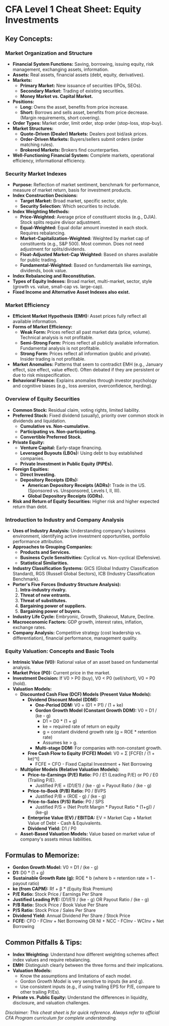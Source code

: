 # CFA Level 1 Cheat Sheet: Equity Investments

## Key Concepts:

### Market Organization and Structure
- **Financial System Functions:** Saving, borrowing, issuing equity, risk management, exchanging assets, information.
- **Assets:** Real assets, financial assets (debt, equity, derivatives).
- **Markets:**
  - **Primary Market:** New issuance of securities (IPOs, SEOs).
  - **Secondary Market:** Trading of existing securities.
  - **Money Market vs. Capital Market.**
- **Positions:**
  - **Long:** Owns the asset, benefits from price increase.
  - **Short:** Borrows and sells asset, benefits from price decrease. (Margin requirements, short covering).
- **Order Types:** Market order, limit order, stop order (stop-loss, stop-buy).
- **Market Structures:**
  - **Quote-Driven (Dealer) Markets:** Dealers post bid/ask prices.
  - **Order-Driven Markets:** Buyers/sellers submit orders (order matching rules).
  - **Brokered Markets:** Brokers find counterparties.
- **Well-Functioning Financial System:** Complete markets, operational efficiency, informational efficiency.

### Security Market Indexes
- **Purpose:** Reflection of market sentiment, benchmark for performance, measure of market return, basis for investment products.
- **Index Construction Decisions:**
  - **Target Market:** Broad market, specific sector, style.
  - **Security Selection:** Which securities to include.
- **Index Weighting Methods:**
  - **Price-Weighted:** Average price of constituent stocks (e.g., DJIA). Stock splits require divisor adjustment.
  - **Equal-Weighted:** Equal dollar amount invested in each stock. Requires rebalancing.
  - **Market-Capitalization-Weighted:** Weighted by market cap of constituents (e.g., S&P 500). Most common. Does not need adjustment for splits/dividends.
  - **Float-Adjusted Market-Cap Weighted:** Based on shares available for public trading.
  - **Fundamental-Weighted:** Based on fundamentals like earnings, dividends, book value.
- **Index Rebalancing and Reconstitution.**
- **Types of Equity Indexes:** Broad market, multi-market, sector, style (growth vs. value, small-cap vs. large-cap).
- **Fixed Income and Alternative Asset Indexes also exist.**

### Market Efficiency
- **Efficient Market Hypothesis (EMH):** Asset prices fully reflect all available information.
- **Forms of Market Efficiency:**
  - **Weak Form:** Prices reflect all past market data (price, volume). Technical analysis is not profitable.
  - **Semi-Strong Form:** Prices reflect all publicly available information. Fundamental analysis is not profitable.
  - **Strong Form:** Prices reflect all information (public and private). Insider trading is not profitable.
- **Market Anomalies:** Patterns that seem to contradict EMH (e.g., January effect, size effect, value effect). Often debated if they are persistent or due to risk misspecification.
- **Behavioral Finance:** Explains anomalies through investor psychology and cognitive biases (e.g., loss aversion, overconfidence, herding).

### Overview of Equity Securities
- **Common Stock:** Residual claim, voting rights, limited liability.
- **Preferred Stock:** Fixed dividend (usually), priority over common stock in dividends and liquidation.
  - **Cumulative vs. Non-cumulative.**
  - **Participating vs. Non-participating.**
  - **Convertible Preferred Stock.**
- **Private Equity:**
  - **Venture Capital:** Early-stage financing.
  - **Leveraged Buyouts (LBOs):** Using debt to buy established companies.
  - **Private Investment in Public Equity (PIPEs).**
- **Foreign Equities:**
  - **Direct Investing.**
  - **Depository Receipts (DRs):**
    - **American Depository Receipts (ADRs):** Trade in the US. (Sponsored vs. Unsponsored, Levels I, II, III).
    - **Global Depository Receipts (GDRs).**
- **Risk and Return of Equity Securities:** Higher risk and higher expected return than debt.

### Introduction to Industry and Company Analysis
- **Uses of Industry Analysis:** Understanding company's business environment, identifying active investment opportunities, portfolio performance attribution.
- **Approaches to Grouping Companies:**
  - **Products and Services.**
  - **Business Cycle Sensitivities:** Cyclical vs. Non-cyclical (Defensive).
  - **Statistical Similarities.**
- **Industry Classification Systems:** GICS (Global Industry Classification Standard), RGS (Russell Global Sectors), ICB (Industry Classification Benchmark).
- **Porter's Five Forces (Industry Structure Analysis):**
  1.  **Intra-industry rivalry.**
  2.  **Threat of new entrants.**
  3.  **Threat of substitutes.**
  4.  **Bargaining power of suppliers.**
  5.  **Bargaining power of buyers.**
- **Industry Life Cycle:** Embryonic, Growth, Shakeout, Mature, Decline.
- **Macroeconomic Factors:** GDP growth, interest rates, inflation, exchange rates.
- **Company Analysis:** Competitive strategy (cost leadership vs. differentiation), financial performance, management quality.

### Equity Valuation: Concepts and Basic Tools
- **Intrinsic Value (V0):** Rational value of an asset based on fundamental analysis.
- **Market Price (P0):** Current price in the market.
- **Investment Decision:** If V0 > P0 (buy), V0 < P0 (sell/short), V0 = P0 (hold).
- **Valuation Models:**
  - **Discounted Cash Flow (DCF) Models (Present Value Models):**
    - **Dividend Discount Model (DDM):**
      - **One-Period DDM:** V0 = (D1 + P1) / (1 + ke)
      - **Gordon Growth Model (Constant Growth DDM):** V0 = D1 / (ke - g)
        - D1 = D0 * (1 + g)
        - ke = required rate of return on equity
        - g = constant dividend growth rate (g = ROE * retention rate)
        - Assumes ke > g.
      - **Multi-stage DDM:** For companies with non-constant growth.
    - **Free Cash Flow to Equity (FCFE) Model:** V0 = Σ [FCFEt / (1 + ke)^t]
      - FCFE = CFO - Fixed Capital Investment + Net Borrowing
  - **Multiplier Models (Relative Valuation Models):**
    - **Price-to-Earnings (P/E) Ratio:** P0 / E1 (Leading P/E) or P0 / E0 (Trailing P/E).
      - Justified P/E = (D1/E1) / (ke - g) = Payout Ratio / (ke - g)
    - **Price-to-Book (P/B) Ratio:** P0 / BVPS
      - Justified P/B = (ROE - g) / (ke - g)
    - **Price-to-Sales (P/S) Ratio:** P0 / SPS
      - Justified P/S = (Net Profit Margin * Payout Ratio * (1+g)) / (ke-g)
    - **Enterprise Value (EV) / EBITDA:** EV = Market Cap + Market Value of Debt - Cash & Equivalents.
    - **Dividend Yield:** D1 / P0
  - **Asset-Based Valuation Models:** Value based on market value of company's assets minus liabilities.

## Formulas to Memorize:
- **Gordon Growth Model:** V0 = D1 / (ke - g)
- **D1:** D0 * (1 + g)
- **Sustainable Growth Rate (g):** ROE * b (where b = retention rate = 1 - payout ratio)
- **ke (from CAPM):** Rf + β * (Equity Risk Premium)
- **P/E Ratio:** Stock Price / Earnings Per Share
- **Justified Leading P/E:** (D1/E1) / (ke - g)  OR  Payout Ratio / (ke - g)
- **P/B Ratio:** Stock Price / Book Value Per Share
- **P/S Ratio:** Stock Price / Sales Per Share
- **Dividend Yield:** Annual Dividend Per Share / Stock Price
- **FCFE:** CFO - FCInv + Net Borrowing  OR NI + NCC - FCInv - WCInv + Net Borrowing

## Common Pitfalls & Tips:
- **Index Weighting:** Understand how different weighting schemes affect index values and require rebalancing.
- **EMH:** Distinguish clearly between the three forms and their implications.
- **Valuation Models:**
  - Know the assumptions and limitations of each model.
  - Gordon Growth Model is very sensitive to inputs (ke and g).
  - Use consistent inputs (e.g., if using trailing EPS for P/E, compare to other trailing P/Es).
- **Private vs. Public Equity:** Understand the differences in liquidity, disclosure, and valuation challenges.

*Disclaimer: This cheat sheet is for quick reference. Always refer to official CFA Program curriculum for complete understanding.*
